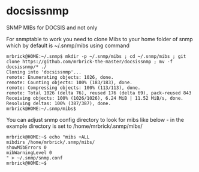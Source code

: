 # docsissnmp
SNMP MIBs for DOCSIS and not only

For snmptable to work you need to clone Mibs to your home folder of snmp which by default is ~/.snmp/mibs using command 
```
mrbrick@HOME:~/.snmp$ mkdir -p ~/.snmp/mibs ; cd ~/.snmp/mibs ; git clone https://github.com/mrbrick-the-master/docsissnmp ; mv -f docsissnmp/* ./
Cloning into 'docsissnmp'...
remote: Enumerating objects: 1026, done.
remote: Counting objects: 100% (183/183), done.
remote: Compressing objects: 100% (113/113), done.
remote: Total 1026 (delta 76), reused 176 (delta 69), pack-reused 843
Receiving objects: 100% (1026/1026), 6.24 MiB | 11.52 MiB/s, done.
Resolving deltas: 100% (387/387), done.
mrbrick@HOME:~/.snmp/mibs$
```
You can adjust snmp config directory to look for mibs like below - in the example directory is set to /home/mrbrick/.snmp/mibs/

```
mrbrick@HOME:~$ echo "mibs +ALL
mibdirs /home/mrbrick/.snmp/mibs/
showMibErrors 0
mibWarningLevel 0
" > ~/.snmp/snmp.conf
mrbrick@HOME:~$
```
